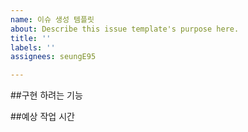 ```yaml
---
name: 이슈 생성 템플릿
about: Describe this issue template's purpose here.
title: ''
labels: ''
assignees: seungE95

---
```


##구현 하려는 기능

##예상 작업 시간
